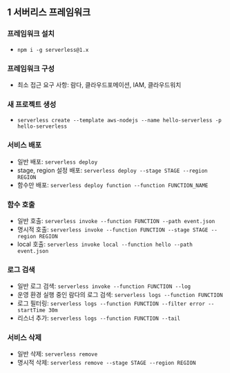 ## 1 서버리스 프레임워크

### 프레임워크 설치
- `npm i -g serverless@1.x`

### 프레임워크 구성
- 최소 접근 요구 사항: 람다, 클라우드포메이션, IAM, 클라우드워치

### 새 프로젝트 생성
- `serverless create --template aws-nodejs --name hello-serverless -p hello-serverless`

### 서비스 배포
- 일반 배포: `serverless deploy`
- stage, region 설정 배포: `serverless deploy --stage STAGE --region REGION`
- 함수만 배포: `serverless deploy function --function FUNCTION_NAME`

### 함수 호출
- 일반 호출: `serverless invoke --function FUNCTION --path event.json`
- 명시적 호출: `serverless invoke --function FUNCTION --stage STAGE --region REGION`
- local 호출: `serverless invoke local --function hello --path event.json`

### 로그 검색
- 일반 로그 검색: `serverless invoke --function FUNCTION --log`
- 운영 환경 실행 중인 람다의 로그 검색: `serverless logs --function FUNCTION`
- 로그 필터링: `serverless logs --function FUNCTION --filter error --startTime 30m`
- 리스너 추가: `serverless logs --function FUNCTION --tail`

### 서비스 삭제
- 일반 삭제: `serverless remove`
- 명시적 삭제: `serverless remove --stage STAGE --region REGION`
